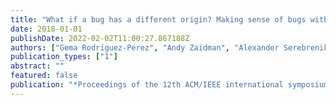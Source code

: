 ```yaml
---
title: "What if a bug has a different origin? Making sense of bugs without an explicit bug introducing change"
date: 2018-01-01
publishDate: 2022-02-02T11:00:27.867188Z
authors: ["Gema Rodrı́guez-Pérez", "Andy Zaidman", "Alexander Serebrenik", "Gregorio Robles", "Jesús M González-Barahona"]
publication_types: ["1"]
abstract: ""
featured: false
publication: "*Proceedings of the 12th ACM/IEEE international symposium on empirical software engineering and measurement*"
---
```


